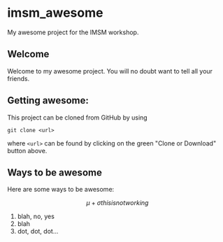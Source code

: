 # imsm_awesome
My awesome project for the IMSM workshop.

## Welcome
Welcome to my awesome project. You will no doubt want to tell all your friends.

## Getting awesome:
This project can be cloned from GitHub by using
```
git clone <url>
```
where `<url>` can be found by clicking on the green "Clone or Download" button above.

## Ways to be awesome
Here are some ways to be awesome:

$$
\mu + \sigma this is not working
$$
1. blah, no, yes
1. blah
1. dot, dot, dot...
